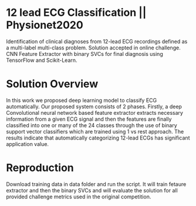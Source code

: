# 12 lead ECG Classification || Physionet2020
Identification of clinical diagnoses from 12-lead ECG recordings defined as a multi-label multi-class problem. Solution accepted in online challenge.
CNN Feature Extractor with binary SVCs for final diagnosis using TensorFlow and Scikit-Learn.
# Solution Overview
In this work we proposed deep learning model to classify ECG automatically. Our proposed system consists of 2 phases.
Firstly, a deep Convolutional neural network based feature extractor extracts necessary information from a given ECG signal and then the features are finally classified into one or many of the 24 classes through the use of binary support vector classifiers which are trained using 1 vs rest approach. The results indicate that automatically categorizing 12-lead ECGs has significant application value.

# Reproduction
Download training data in data folder and run the script. It will train fetaure extractor and then the binary SVCs and will evaluate the solution for all provided challenge metrics used in the original competition.

